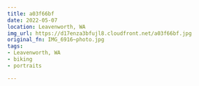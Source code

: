 ```yaml
---
title: a03f66bf
date: 2022-05-07
location: Leavenworth, WA
img_url: https://d17enza3bfujl8.cloudfront.net/a03f66bf.jpg
original_fn: IMG_6916~photo.jpg
tags:
- Leavenworth, WA
- biking
- portraits

---
```

